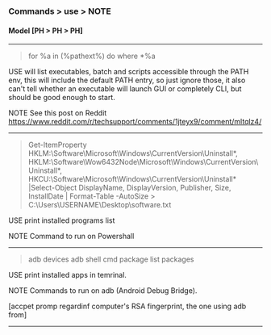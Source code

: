 ### Commands > use > NOTE

#### Model [PH > PH > PH]

----

> for %a in (%pathext%) do where *%a

USE will list executables, batch and scripts accessible through the PATH env, this will include the default PATH entry, so just ignore those, it also can't tell whether an executable will launch GUI or completely CLI, but should be good enough to start.

NOTE See this post on Reddit https://www.reddit.com/r/techsupport/comments/1jteyx9/comment/mltqlz4/

----

> Get-ItemProperty HKLM:\Software\Microsoft\Windows\CurrentVersion\Uninstall\*, HKLM:\Software\Wow6432Node\Microsoft\Windows\CurrentVersion\Uninstall\*, HKCU:\Software\Microsoft\Windows\CurrentVersion\Uninstall\* |Select-Object DisplayName, DisplayVersion, Publisher, Size, InstallDate | Format-Table -AutoSize > C:\Users\USERNAME\Desktop\software.txt

USE print installed programs list

NOTE Command to run on Powershall

----

> adb devices
> adb shell cmd package list packages   

USE print installed apps in temrinal.

NOTE Commands to run on adb (Android Debug Bridge). 

[accpet promp regardinf computer's RSA fingerprint, the one using adb from]

----





































































































































































